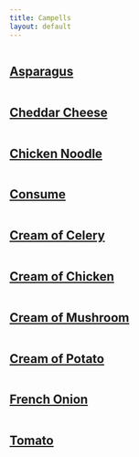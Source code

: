 ```yaml
---
title: Campells
layout: default
---
```

<div class="col-md-9 col-md-offset-3">
	<div class="projects">
		<div class="project-item">
			<a href="img/campbells/asparagus.jpg" data-lightbox="img">
				<img src="img/campbells/asparagus.jpg" alt="">
			</a>
			<h2 class="title">
			<a href="javascript:void(0);" name="#asparagus">Asparagus</a>
			</h2>
		</div>
		<div class="project-item">
			<a href="img/campbells/cheddarcheese.jpg" data-lightbox="img">
				<img src="img/campbells/cheddarcheese.jpg" alt="">
			</a>
			<h2 class="title">
			<a href="javascript:void(0);" name="#cheddarcheese">Cheddar Cheese</a>
			</h2>
		</div>
		<div class="project-item">
			<a href="img/campbells/chicken%20noodle.jpg" data-lightbox="img">
				<img src="img/campbells/chicken%20noodle.jpg" alt="">
			</a>
			<h2 class="title">
			<a href="javascript:void(0);" name="#chickennoodle">Chicken Noodle</a>
			</h2>
		</div>
		<div class="project-item">
			<a href="img/campbells/consume.jpg" data-lightbox="img">
				<img src="img/campbells/consume.jpg" alt="">
			</a>
			<h2 class="title">
			<a href="javascript:void(0);" name="#consume">Consume</a>
			</h2>
		</div>
		<div class="project-item">
			<a href="img/campbells/creamofcelery.jpg" data-lightbox="img">
				<img src="img/campbells/creamofcelery.jpg" alt="">
			</a>
			<h2 class="title">
			<a href="javascript:void(0);" name="#creamofcelery">Cream of Celery</a>
			</h2>
		</div>
		<div class="project-item">
			<a href="img/campbells/creamofchickenhealthy.jpg" data-lightbox="img">
				<img src="img/campbells/creamofchickenhealthy.jpg" alt="">
			</a>
			<h2 class="title">
			<a href="javascript:void(0);" name="#creamofchicken">Cream of Chicken</a>
			</h2>
		</div>
		<div class="project-item">
			<a href="img/campbells/creamofmushroom.jpg" data-lightbox="img">
				<img src="img/campbells/creamofmushroom.jpg" alt="">
			</a>
			<h2 class="title">
			<a href="javascript:void(0);" name="#creamofmushroom">Cream of Mushroom</a>
			</h2>
		</div>
		<div class="project-item">
			<a href="img/campbells/creamofpotator.jpg" data-lightbox="img">
				<img src="img/campbells/creamofpotato.jpg" alt="">
			</a>
			<h2 class="title">
			<a href="javascript:void(0);" name="#creamofpotato">Cream of Potato</a>
			</h2>
		</div>
		<div class="project-item">
			<a href="img/campbells/frenchonion.jpg" data-lightbox="img">
				<img src="img/campbells/frenchonion.jpg" alt="">
			</a>
			<h2 class="title">
			<a href="javascript:void(0);" name="#frenchononion">French Onion</a>
			</h2>
		</div>
		<div class="project-item">
			<a href="img/campbells/tomato.jpg" data-lightbox="img">
				<img src="img/campbells/tomato.jpg" alt="">
			</a>
			<h2 class="title">
			<a href="javascript:void(0);" name="#tomato">Tomato</a>
			</h2>
		</div>
	</div>
</div>